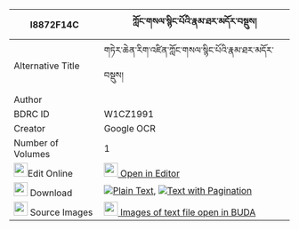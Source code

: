 |I8872F14C|ཀློང་གསལ་སྙིང་པོའི་རྣམ་ཐར་མདོར་བསྡུས། 
| --- | --- 
|Alternative Title |གཏེར་ཆེན་རིག་འཛིན་ཀློང་གསལ་སྙིང་པོའི་རྣམ་ཐར་མདོར་བསྡུས།
|Author | 
|BDRC ID | W1CZ1991
|Creator | Google OCR
|Number of Volumes| 1
|<img width="25" src="https://img.icons8.com/color/25/000000/edit-property.png">Edit Online| [<img width="25" src="https://avatars.githubusercontent.com/u/45091458?s=200&v=4"> Open in Editor](http://editor.openpecha.org/I8872F14C)
|<img width="25" src="https://img.icons8.com/fluent/48/000000/download-2.png"/>  Download | [![](https://img.icons8.com/color/20/000000/txt.png)Plain Text](https://github.com/Openpecha/I8872F14C/releases/download/v1/long_sal_nyingpo_i_namtar_dord_plain_I8872F14C.zip), [![](https://img.icons8.com/color/20/000000/txt.png)Text with Pagination](https://github.com/Openpecha/I8872F14C/releases/download/v1/long_sal_nyingpo_i_namtar_dord_pages_I8872F14C.zip)
|<img width="25" src="https://img.icons8.com/plasticine/100/000000/pictures-folder.png"/>  Source Images | [<img width="25" src="https://library.bdrc.io/icons/BUDA-small.svg"> Images of text file open in BUDA](https://library.bdrc.io/show/bdr:W1CZ1991)